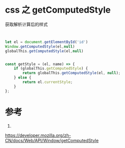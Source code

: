 # css 之 getComputedStyle

获取解析计算后的样式

```js


let el = document.getElementById('id')
Window.getComputedStyle(el,null)
globalThis.getComputedStyle(el,null)


const getStyle = (el, name) => {
    if (globalThis.getComputedStyle) {
        return globalThis.getComputedStyle(el, null);
    } else {
        return el.currentStyle;
    }
};

```

# 参考
1. 
https://developer.mozilla.org/zh-CN/docs/Web/API/Window/getComputedStyle

